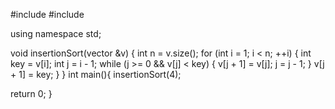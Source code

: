 #include <iostream>
#include <vector>


using namespace std;

void insertionSort(vector<int> &v) {
    int n = v.size();
    for (int i = 1; i < n; ++i) {
        int key = v[i];
        int j = i - 1;
        while (j >= 0 && v[j] < key) {
            v[j + 1] = v[j];
            j = j - 1;
        }
        v[j + 1] = key;
    }
}
int main(){
insertionSort(4);

  
return 0;
}
